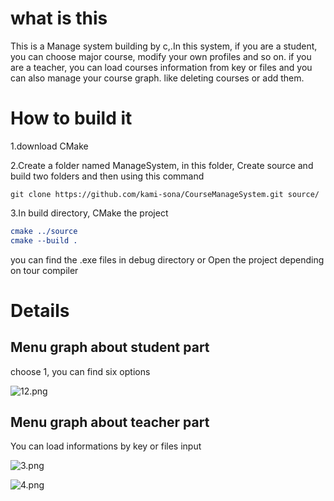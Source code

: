 # what is this

This is a Manage system building by c,.In this system, if you are a student, you can choose major course, modify your own profiles and so on. if you are a teacher, you can load courses information from key or files and you can also manage your course graph. like deleting courses or add them.



# How to build it

1.download CMake

2.Create a folder named ManageSystem, in this folder, Create source and build two folders and then using this command

```shell
git clone https://github.com/kami-sona/CourseManageSystem.git source/
```

3.In build directory, CMake the project

```cmake
cmake ../source
cmake --build .
```

you can find the .exe files in debug directory or Open the project depending on tour compiler



# Details

## Menu graph about student part

choose 1, you can find six options

![12.png](https://s2.loli.net/2023/04/14/UxLB8tHoTQzsySO.png)



## Menu graph about teacher part

You can load informations by key or files input

![3.png](https://s2.loli.net/2023/04/14/JnSY6Tw1HcNevQP.png)

![4.png](https://s2.loli.net/2023/04/14/jqr42pfkiRAyIGo.png)

